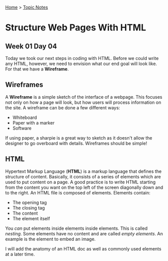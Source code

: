[Home](README.md) > [Topic Notes](topicNotes.md)

# Structure Web Pages With HTML

## Week 01 Day 04

Today we took our next steps in coding with HTML.
Before we could write any HTML, however, we need to envision what our end goal will look like.
For that we have a **Wireframe**.

## Wireframes

A **Wireframe** is a simple sketch of the interface of a webpage.
This focuses not only on how a page will look, but how users will process information on the site.
A wireframe can be done a few different ways:

- Whiteboard
- Paper with a marker
- Software

If using paper, a sharpie is a great way to sketch as it doesn't allow the designer to go overboard with details.
Wireframes should be simple!

## HTML

Hypertext Markup Language (**HTML**) is a markup language that defines the structure of content.
Basically, it consists of a series of elements which are used to put content on a page.
A good practice is to write HTML starting from the content you want on the top left of the screen diagonally down and to the right.
An HTML file is composed of elements. Elements contain:

- The opening tag
- The closing tag
- The content
- The element itself

You *can* put elements inside elements inside elements. This is called *nesting*.
Some elements have no content and are called *empty elements*.
An example is the element to embed an image.

I will add the anatomy of an HTML doc as well as commonly used elements at a later time.
